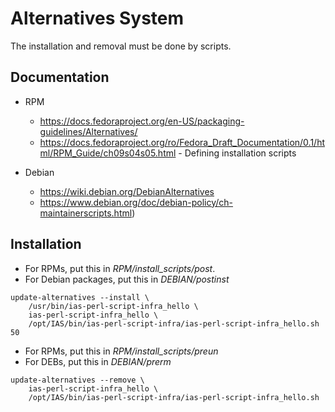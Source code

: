 # Alternatives System

The installation and removal must be done by scripts.

## Documentation

* RPM
	* https://docs.fedoraproject.org/en-US/packaging-guidelines/Alternatives/
	* https://docs.fedoraproject.org/ro/Fedora_Draft_Documentation/0.1/html/RPM_Guide/ch09s04s05.html - Defining installation scripts

* Debian
	* https://wiki.debian.org/DebianAlternatives
	* https://www.debian.org/doc/debian-policy/ch-maintainerscripts.html)


## Installation

* For RPMs, put this in *RPM/install_scripts/post*.
* For Debian packages, put this in *DEBIAN/postinst*

```
update-alternatives --install \
	/usr/bin/ias-perl-script-infra_hello \
	ias-perl-script-infra_hello \
	/opt/IAS/bin/ias-perl-script-infra/ias-perl-script-infra_hello.sh 50
```

* For RPMs, put this in *RPM/install_scripts/preun*
* For DEBs, put this in *DEBIAN/prerm*

```
update-alternatives --remove \
	ias-perl-script-infra_hello \
	/opt/IAS/bin/ias-perl-script-infra/ias-perl-script-infra_hello.sh
```
